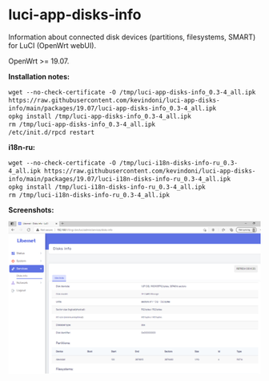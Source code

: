 # luci-app-disks-info
Information about connected disk devices (partitions, filesystems, SMART) for LuCI (OpenWrt webUI).

OpenWrt >= 19.07.

**Installation notes:**

    wget --no-check-certificate -O /tmp/luci-app-disks-info_0.3-4_all.ipk https://raw.githubusercontent.com/kevindoni/luci-app-disks-info/main/packages/19.07/luci-app-disks-info_0.3-4_all.ipk
    opkg install /tmp/luci-app-disks-info_0.3-4_all.ipk
    rm /tmp/luci-app-disks-info_0.3-4_all.ipk
    /etc/init.d/rpcd restart

**i18n-ru:**

    wget --no-check-certificate -O /tmp/luci-i18n-disks-info-ru_0.3-4_all.ipk https://raw.githubusercontent.com/kevindoni/luci-app-disks-info/main/packages/19.07/luci-i18n-disks-info-ru_0.3-4_all.ipk
    opkg install /tmp/luci-i18n-disks-info-ru_0.3-4_all.ipk
    rm /tmp/luci-i18n-disks-info-ru_0.3-4_all.ipk

**Screenshots:**

![](https://github.com/kevindoni/luci-app-disks-info/blob/main/screenshots/disk-info.png)
